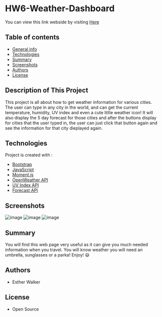 # HW6-Weather-Dashboard

You can view this link webside by visiting [Here](https://dragonbabe.github.io/HW6-Weather-Dashboard/)

## Table of contents
- [General info](#general-info)
- [Technologies](#Technologies)
- [Summary](#Summary)
- [Screenshots](#screenshots)
- [Authors](#authors)
- [License](#license)
## Description of This Project
This project is all about how to get weather information for various cities. The user can type in any city in the world, and can get the current temperature, humidity, UV index and even a cute little weather icon! It will also display the 5 day forecast for those cities and after the buttons display for cities that the user typed in, the user can just click that button again and see the information for that city dieplayed again.
## Technologies
Project is created with :
- [Bootstrap](https://getbootstrap.com/)
- [JavaScript](https://www.javascript.com/)
- [Moment.js](https://momentjs.com/)
- [OpenWeather API](https://openweathermap.org/api)
- [UV Index API](https://api.openuv.io/api/v1/uv?lat=)
- [Forecast API](https://api.openweathermap.org/data/2.5/forecast)
## Screenshots
![image](https://encrypted-tbn0.gstatic.com/images?q=tbn:ANd9GcRcKyEmkHTh_sURToTv-c-pFwFu_ZDiHViPLHqMgWjdDiEpnoQF&s)
![image](https://encrypted-tbn0.gstatic.com/images?q=tbn:ANd9GcSpyCRyE6QhNLE_RuX7YdYxHcZnAaLuroyK7o4SyFX7pkFht7EV&s)
![image](https://encrypted-tbn0.gstatic.com/images?q=tbn:ANd9GcRP739YoBzvxydnlsA736EBk-qe4BAwEmGk-TadkkQqB5RbaNFF&s)
## Summary
You will find this web page very useful as it can give you much needed information when you travel. You will know weather you will need an umbrella, sunglasses or a parka! Enjoy! :smiley:
## Authors
- Esther Walker
## License
- Open Source
